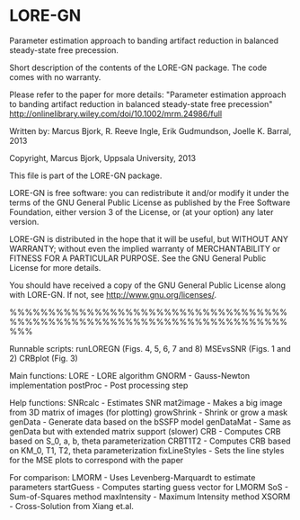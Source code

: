 # LORE-GN
Parameter estimation approach to banding artifact reduction in balanced steady-state free precession.

Short description of the contents of the LORE-GN package. The code comes with no warranty.

Please refer to the paper for more details: 
"Parameter estimation approach to banding artifact reduction in balanced steady-state free precession"
http://onlinelibrary.wiley.com/doi/10.1002/mrm.24986/full

Written by: Marcus Bjork, R. Reeve Ingle, Erik Gudmundson, Joelle K. Barral, 2013 

Copyright, Marcus Bjork, Uppsala University, 2013

This file is part of the LORE-GN package.

LORE-GN is free software: you can redistribute it and/or modify
it under the terms of the GNU General Public License as published by
the Free Software Foundation, either version 3 of the License, or
(at your option) any later version.

LORE-GN is distributed in the hope that it will be useful,
but WITHOUT ANY WARRANTY; without even the implied warranty of
MERCHANTABILITY or FITNESS FOR A PARTICULAR PURPOSE.  See the
GNU General Public License for more details.

You should have received a copy of the GNU General Public License
along with LORE-GN.  If not, see <http://www.gnu.org/licenses/>.

%%%%%%%%%%%%%%%%%%%%%%%%%%%%%%%%%%%%%%%%%%%%%%%%%%%%%%%%%%%%%%%%%%%%%%%%%%%

Runnable scripts:
runLOREGN (Figs. 4, 5, 6, 7 and 8)
MSEvsSNR (Figs. 1 and 2)
CRBplot (Fig. 3)

Main functions:
LORE     	- LORE algorithm
GNORM    	- Gauss-Newton implementation
postProc 	- Post processing step

Help functions:
SNRcalc		- Estimates SNR
mat2image	- Makes a big image from 3D matrix of images (for plotting)
growShrink	- Shrink or grow a mask
genData		- Generate data based on the bSSFP model
genDataMat	- Same as genData but with extended matrix support (slower)
CRB		- Computes CRB based on S_0, a, b, theta parameterization
CRBT1T2		- Computes CRB based on KM_0, T1, T2, theta parameterization
fixLineStyles	- Sets the line styles for the MSE plots to correspond with the paper

For comparison:
LMORM		- Uses Levenberg-Marquardt to estimate parameters
startGuess	- Computes starting guess vector for LMORM 
SoS		- Sum-of-Squares method
maxIntensity	- Maximum Intensity method
XSORM		- Cross-Solution from Xiang et.al.
